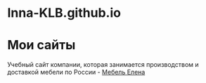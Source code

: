 # Inna-KLB.github.io
# Мои сайты
Учебный сайт компании, которая занимается производством и доставкой мебели по России -  [Мебель Елена]("https://inna-klb.github.io/Furniture_Elena/")
